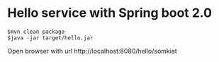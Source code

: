 # Hello service with Spring boot 2.0

```
$mvn clean package
$java -jar target/hello.jar
```

Open browser with url http://localhost:8080/hello/somkiat